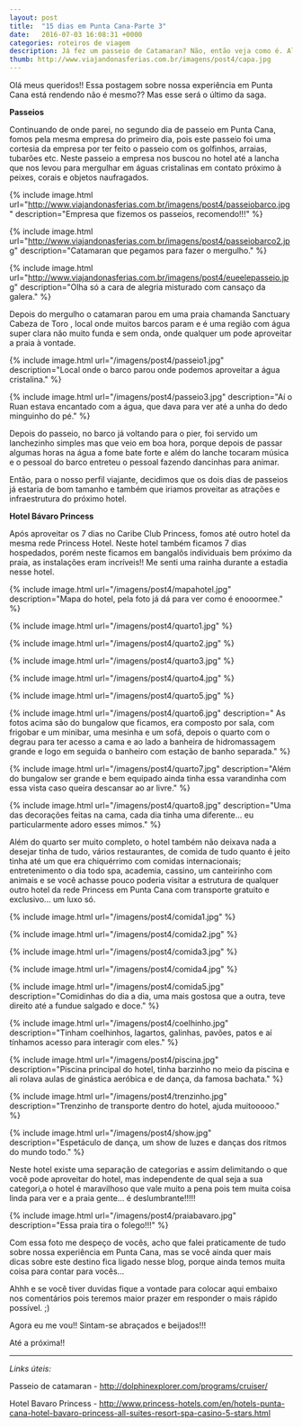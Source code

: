 ```yaml
---
layout: post
title:  "15 dias em Punta Cana-Parte 3"
date:   2016-07-03 16:08:31 +0000
categories: roteiros de viagem
description: Já fez um passeio de Catamaran? Não, então veja como é. Além de saber como é se hospedar no Bávaro Pincess Punta Cana. 
thumb: http://www.viajandonasferias.com.br/imagens/post4/capa.jpg
---
```


Olá meus queridos!! Essa postagem sobre nossa experiência em Punta Cana está rendendo não é mesmo?? Mas esse será o último da saga.

**Passeios**

Continuando de onde parei, no segundo dia de passeio em Punta Cana, fomos pela mesma empresa do primeiro dia, pois este passeio foi uma cortesia da empresa por ter feito o passeio com os golfinhos, arraias, tubarões etc. Neste passeio a empresa nos buscou no hotel até a lancha que nos levou para mergulhar em águas cristalinas em contato próximo à peixes, corais e objetos naufragados.

{% include image.html url="http://www.viajandonasferias.com.br/imagens/post4/passeiobarco.jpg" description="Empresa que fizemos os passeios, recomendo!!!" %}

{% include image.html url="http://www.viajandonasferias.com.br/imagens/post4/passeiobarco2.jpg" description="Catamaran que pegamos para fazer o mergulho." %}

{% include image.html url="http://www.viajandonasferias.com.br/imagens/post4/eueelepasseio.jpg" description="Olha só a cara de alegria misturado com cansaço da galera." %}

Depois do mergulho o catamaran parou em uma praia chamanda  Sanctuary Cabeza de Toro , local onde muitos barcos param e é uma região com água super clara não muito funda e sem onda, onde qualquer um pode aproveitar a praia à vontade.

{% include image.html url="/imagens/post4/passeio1.jpg" description="Local onde o barco parou onde podemos aproveitar a água cristalina." %}

{% include image.html url="/imagens/post4/passeio3.jpg" description="Aí o Ruan estava encantado com a água, que dava para ver até a unha do dedo minguinho do pé." %}

Depois do passeio, no barco já voltando para o pier, foi servido um lanchezinho simples mas que veio em boa hora, porque depois de passar algumas horas na água a fome bate forte e além do lanche tocaram música e o pessoal do barco entreteu o pessoal fazendo dancinhas para animar.

Então, para o nosso perfil viajante,  decidimos que os dois dias de passeios já estaria de bom tamanho e também que iriamos proveitar as atrações e infraestrutura do próximo hotel.

**Hotel Bávaro Princess**

Após aproveitar os 7 dias no Caribe Club Princess, fomos até outro hotel da mesma rede Princess Hotel. Neste hotel também ficamos 7 dias hospedados, porém neste ficamos em bangalôs individuais bem próximo da praia, as instalações eram incríveis!! Me senti uma rainha durante a estadia nesse hotel.

{% include image.html url="/imagens/post4/mapahotel.jpg" description="Mapa do hotel, pela foto já dá para ver como é enooormee." %}

{% include image.html url="/imagens/post4/quarto1.jpg"  %}

{% include image.html url="/imagens/post4/quarto2.jpg"  %}

{% include image.html url="/imagens/post4/quarto3.jpg"  %}

{% include image.html url="/imagens/post4/quarto4.jpg"  %}

{% include image.html url="/imagens/post4/quarto5.jpg"  %}

{% include image.html url="/imagens/post4/quarto6.jpg" description=" As fotos acima são do bungalow que ficamos, era composto por sala, com frigobar e um minibar, uma mesinha e um sofá, depois o quarto com o degrau para ter acesso a cama e ao lado a banheira de hidromassagem grande e logo em seguida o banheiro com estação de banho separada." %}

{% include image.html url="/imagens/post4/quarto7.jpg" description="Além do bungalow ser grande e bem equipado ainda tinha essa varandinha com essa vista caso queira descansar ao ar livre." %}

{% include image.html url="/imagens/post4/quarto8.jpg" description="Uma das decorações feitas na cama, cada dia tinha uma diferente... eu particularmente adoro esses mimos." %}

Além do quarto ser muito completo, o hotel também não deixava nada a desejar tinha de tudo, vários restaurantes, de comida de tudo quanto é jeito tinha até um que era chiquérrimo com comidas internacionais; entretenimento o dia todo spa, academia, cassino, um canteirinho com animais e se você achasse pouco poderia visitar a estrutura de qualquer outro hotel da rede Princess em Punta Cana com transporte gratuito e exclusivo... um luxo só.

{% include image.html url="/imagens/post4/comida1.jpg"  %}

{% include image.html url="/imagens/post4/comida2.jpg"  %}

{% include image.html url="/imagens/post4/comida3.jpg"  %}

{% include image.html url="/imagens/post4/comida4.jpg"  %}

{% include image.html url="/imagens/post4/comida5.jpg" description="Comidinhas do dia a dia, uma mais gostosa que a outra, teve direito até a fundue salgado e doce." %}

{% include image.html url="/imagens/post4/coelhinho.jpg" description="Tinham coelhinhos, lagartos, galinhas, pavões, patos e aí tínhamos acesso para interagir com eles." %}

{% include image.html url="/imagens/post4/piscina.jpg" description="Piscina principal do hotel, tinha barzinho no meio da piscina e ali rolava aulas de ginástica aeróbica e de dança, da famosa bachata." %}

{% include image.html url="/imagens/post4/trenzinho.jpg" description="Trenzinho de transporte dentro do hotel, ajuda muitooooo." %}

{% include image.html url="/imagens/post4/show.jpg" description="Espetáculo de dança, um show de luzes e danças dos ritmos do mundo todo." %}

Neste hotel existe uma separação de categorias e assim delimitando o que você pode aproveitar do hotel, mas independente de qual seja a sua categori,a o hotel é maravilhoso que vale muito a pena pois tem muita coisa linda para ver e a praia gente... é deslumbrante!!!!! 

{% include image.html url="/imagens/post4/praiabavaro.jpg" description="Essa praia tira o folego!!!" %}

Com essa foto me despeço de vocês, acho que falei praticamente de tudo sobre nossa experiência em Punta Cana, mas se você ainda quer mais dicas sobre este destino fica ligado nesse blog, porque ainda temos muita coisa para contar para vocês...

Ahhh e se você tiver duvidas fique a vontade para colocar aqui embaixo nos comentários pois teremos maior prazer em responder o mais rápido possível. ;)

Agora eu me vou!! Sintam-se abraçados e beijados!!!

Até a próxima!!

------------------------------------

*Links úteis:*

Passeio de catamaran - http://dolphinexplorer.com/programs/cruiser/

Hotel Bavaro Princess - http://www.princess-hotels.com/en/hotels-punta-cana-hotel-bavaro-princess-all-suites-resort-spa-casino-5-stars.html
